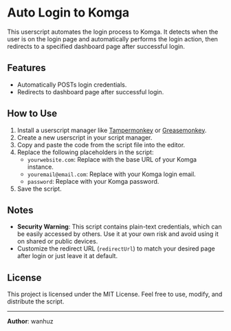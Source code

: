 # Auto Login to Komga

This userscript automates the login process to Komga. It detects when the user is on the login page and automatically performs the login action, then redirects to a specified dashboard page after successful login.

## Features
- Automatically POSTs login credentials.
- Redirects to dashboard page after successful login.

## How to Use
1. Install a userscript manager like [Tampermonkey](https://www.tampermonkey.net/) or [Greasemonkey](https://addons.mozilla.org/en-US/firefox/addon/greasemonkey/).
2. Create a new userscript in your script manager.
3. Copy and paste the code from the script file into the editor.
4. Replace the following placeholders in the script:
   - `yourwebsite.com`: Replace with the base URL of your Komga instance.
   - `youremail@email.com`: Replace with your Komga login email.
   - `password`: Replace with your Komga password.
5. Save the script.

## Notes
- **Security Warning**: This script contains plain-text credentials, which can be easily accessed by others. Use it at your own risk and avoid using it on shared or public devices.
- Customize the redirect URL (`redirectUrl`) to match your desired page after login or just leave it at default.

## License
This project is licensed under the MIT License. Feel free to use, modify, and distribute the script.

---

**Author**: wanhuz

